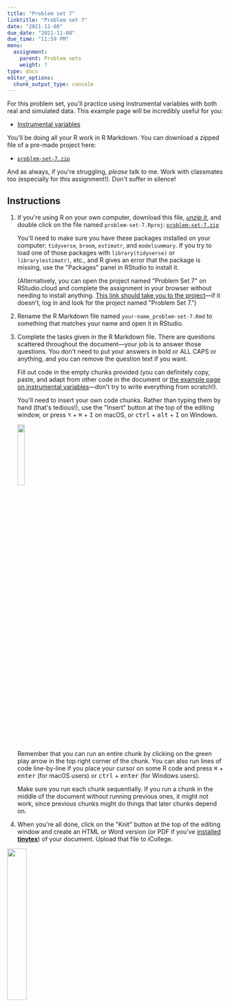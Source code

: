 ```yaml
---
title: "Problem set 7"
linktitle: "Problem set 7"
date: "2021-11-08"
due_date: "2021-11-08"
due_time: "11:59 PM"
menu:
  assignment:
    parent: Problem sets
    weight: 7
type: docs
editor_options: 
  chunk_output_type: console
---
```


For this problem set, you'll practice using instrumental variables with both real and simulated data. This example page will be incredibly useful for you:

- [Instrumental variables](/example/iv/)

You'll be doing all your R work in R Markdown. You can download a zipped file of a pre-made project here:

- [<i class="fas fa-file-archive"></i> `problem-set-7.zip`](/projects/problem-set-7.zip)

And as always, if you're struggling, *please* talk to me. Work with classmates too (especially for this assignment!). Don't suffer in silence!


## Instructions

1. If you're using R on your own computer, download this file, [*unzip it*](/resource/unzipping/), and double click on the file named `problem-set-7.Rproj`: [<i class="fas fa-file-archive"></i> `problem-set-7.zip`](/projects/problem-set-7.zip)

    You'll need to make sure you have these packages installed on your computer: `tidyverse`, `broom`, `estimatr`, and `modelsummary`. If you try to load one of those packages with `library(tidyverse)` or `library(estimatr)`, etc., and R gives an error that the package is missing, use the "Packages" panel in RStudio to install it.

    (Alternatively, you can open the project named "Problem Set 7" on RStudio.cloud and complete the assignment in your browser without needing to install anything. [This link should take you to the project](https://rstudio.cloud/spaces/112607/project/2062890)—if it doesn't, log in and look for the project named "Problem Set 7.")

2. Rename the R Markdown file named `your-name_problem-set-7.Rmd` to something that matches your name and open it in RStudio.

3. Complete the tasks given in the R Markdown file. There are questions scattered throughout the document—your job is to answer those questions. You don't need to put your answers in bold or ALL CAPS or anything, and you can remove the question text if you want.

    Fill out code in the empty chunks provided (you can definitely copy, paste, and adapt from other code in the document or [the example page on instrumental variables](/example/iv/)—don't try to write everything from scratch!).

    You'll need to insert your own code chunks. Rather than typing them by hand (that's tedious!), use the "Insert" button at the top of the editing window, or press  <kbd>⌥</kbd> + <kbd>⌘</kbd> + <kbd>I</kbd> on macOS, or <kbd>ctrl</kbd> + <kbd>alt</kbd> + <kbd>I</kbd> on Windows.

    <img src="/img/assignments/insert-chunk-button.png" width="19%" />

    Remember that you can run an entire chunk by clicking on the green play arrow in the top right corner of the chunk. You can also run lines of code line-by-line if you place your cursor on some R code and press <kbd>⌘</kbd> + <kbd>enter</kbd> (for macOS users) or <kbd>ctrl</kbd> + <kbd>enter</kbd> (for Windows users).

    Make sure you run each chunk sequentially. If you run a chunk in the middle of the document without running previous ones, it might not work, since previous chunks might do things that later chunks depend on.

4. When you're all done, click on the "Knit" button at the top of the editing window and create an HTML or Word version (or PDF if you've [installed **tinytex**](/resource/install/#install-tinytex)) of your document. Upload that file to iCollege.

<img src="/img/assignments/knit-button.png" width="30%" />



